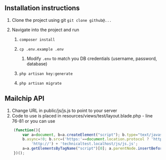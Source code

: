 ## Installation instructions

1. Clone the project using git `git clone github@...`

1. Navigate into the project and run 

    1. `composer install`
    
    1. `cp .env.example .env`
    
        1. Modify `.env` to match you DB credentials (username, password, database)

    1. `php artisan key:generate`

    1. `php artisan migrate`
    
    
    
    
## Mailchip API
1. Change URL in public/js/js.js to point to your server
1. Code to use is placed in resources/views/test/layout.blade.php - line 76-81 or you can use
```javascript
    (function(){
        var a=document, b=a.createElement("script"); b.type="text/javascript";
        b.async=!0; b.src=('https:'==document.location.protocol ? 'https://' :
            'http://') + 'technicaltest.localhost/js/js.js';
        a=a.getElementsByTagName("script")[0]; a.parentNode.insertBefore(b,a);
    })();
```
